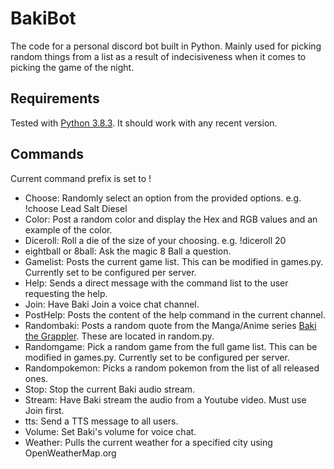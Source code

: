 # BakiBot
The code for a personal discord bot built in Python. Mainly used for picking random things from a list as a result of indecisiveness when it comes to picking the game of the night.

## Requirements
Tested with [Python 3.8.3](https://www.python.org/downloads/release/python-383/). It should work with any recent version. 

## Commands
Current command prefix is set to !

- Choose: Randomly select an option from the provided options. e.g. !choose Lead Salt Diesel
- Color: Post a random color and display the Hex and RGB values and an example of the color. 
- Diceroll: Roll a die of the size of your choosing. e.g. !diceroll 20
- eightball or 8ball: Ask the magic 8 Ball a question. 
- Gamelist: Posts the current game list. This can be modified in games.py. Currently set to be configured per server.
- Help: Sends a direct message with the command list to the user requesting the help. 
- Join: Have Baki Join a voice chat channel. 
- PostHelp: Posts the content of the help command in the current channel. 
- Randombaki: Posts a random quote from the Manga/Anime series [Baki the Grappler](https://en.wikipedia.org/wiki/Baki_the_Grappler). These are located in random.py. 
- Randomgame: Pick a random game from the full game list. This can be modified in games.py. Currently set to be configured per server.
- Randompokemon: Picks a random pokemon from the list of all released ones. 
- Stop: Stop the current Baki audio stream. 
- Stream: Have Baki stream the audio from a Youtube video. Must use Join first. 
- tts: Send a TTS message to all users. 
- Volume: Set Baki's volume for voice chat. 
- Weather: Pulls the current weather for a specified city using OpenWeatherMap.org

